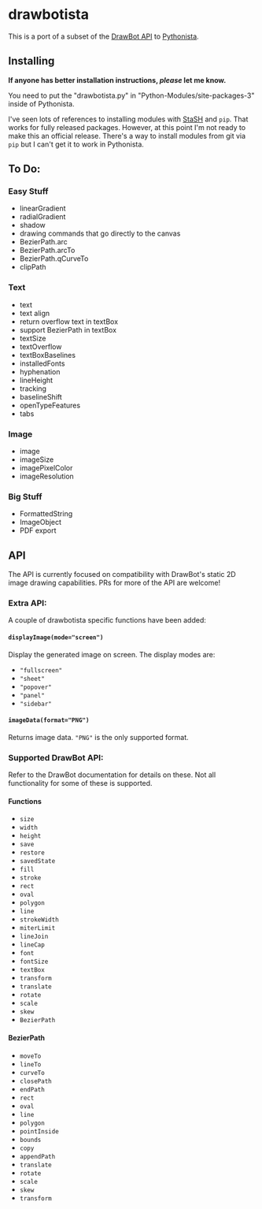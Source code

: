 # drawbotista

This is a port of a subset of the [DrawBot API](https://www.drawbot.com) to [Pythonista](http://omz-software.com/pythonista/index.html).

## Installing

**If anyone has better installation instructions, *please* let me know.**

You need to put the "drawbotista.py" in "Python-Modules/site-packages-3" inside of Pythonista.

I've seen lots of references to installing modules with [StaSH](https://github.com/ywangd/stash) and `pip`. That works for fully released packages. However, at this point I'm not ready to make this an official release. There's a way to install modules from git via `pip` but I can't get it to work in Pythonista.

## To Do:

### Easy Stuff

- linearGradient
- radialGradient
- shadow
- drawing commands that go directly to the canvas
- BezierPath.arc
- BezierPath.arcTo
- BezierPath.qCurveTo
- clipPath

### Text

- text
- text align
- return overflow text in textBox
- support BezierPath in textBox
- textSize
- textOverflow
- textBoxBaselines
- installedFonts
- hyphenation
- lineHeight
- tracking
- baselineShift
- openTypeFeatures
- tabs

### Image

- image
- imageSize
- imagePixelColor
- imageResolution

### Big Stuff

- FormattedString
- ImageObject
- PDF export


## API

The API is currently focused on compatibility with DrawBot's static 2D image drawing capabilities. PRs for more of the API are welcome!

### Extra API:

A couple of drawbotista specific functions have been added:

#### `displayImage(mode="screen")`

Display the generated image on screen. The display modes are:

- `"fullscreen"`
- `"sheet"`
- `"popover"`
- `"panel"`
- `"sidebar"`

#### `imageData(format="PNG")`

Returns image data. `"PNG"` is the only supported format.


### Supported DrawBot API:

Refer to the DrawBot documentation for details on these. Not all functionality for some of these is supported.

#### Functions

- `size`
- `width`
- `height`
- `save`
- `restore`
- `savedState`
- `fill`
- `stroke`
- `rect`
- `oval`
- `polygon`
- `line`
- `strokeWidth`
- `miterLimit`
- `lineJoin`
- `lineCap`
- `font`
- `fontSize`
- `textBox`
- `transform`
- `translate`
- `rotate`
- `scale`
- `skew`
- `BezierPath`

#### BezierPath

- `moveTo`
- `lineTo`
- `curveTo`
- `closePath`
- `endPath`
- `rect`
- `oval`
- `line`
- `polygon`
- `pointInside`
- `bounds`
- `copy`
- `appendPath`
- `translate`
- `rotate`
- `scale`
- `skew`
- `transform`
